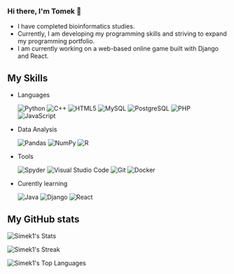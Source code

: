### Hi there, I'm Tomek 👋

- I have completed bioinformatics studies.
- Currently, I am developing my programming skills and striving to expand my programming portfolio.
- I am currently working on a web-based online game built with Django and React.

<h2>My Skills</h2>

- Languages

  ![Python](https://img.shields.io/badge/Python-430E8C?style=flat&logo=python)
  ![C++](https://img.shields.io/badge/C++-430E8C?style=flat&logo=c%2B%2B)
  ![HTML5](https://img.shields.io/badge/HTML5-430E8C?style=flat&logo=html5)
  ![MySQL](https://img.shields.io/badge/MySQL-430E8C?style=flat&logo=mysql)
  ![PostgreSQL](https://img.shields.io/badge/PostgreSQL-430E8C?style=flat&logo=postgresql)
  ![PHP](https://img.shields.io/badge/PHP-430E8C?style=flat&logo=php)
  ![JavaScript](https://img.shields.io/badge/JavaScript-430E8C?style=flat&logo=javascript)

- Data Analysis

  ![Pandas](https://img.shields.io/badge/Pandas-430E8C?style=flat&logo=pandas)
  ![NumPy](https://img.shields.io/badge/NumPy-430E8C?style=flat&logo=numpy)
  ![R](https://img.shields.io/badge/R-430E8C?style=flat&logo=r)
  
- Tools

  ![Spyder](https://img.shields.io/badge/Spyder-430E8C?style=flat&logo=spyder%20ide)
  ![Visual Studio Code](https://img.shields.io/badge/VS%20Code-430E8C?style=flat&logo=visual%20studio%20code)
  ![Git](https://img.shields.io/badge/Git-430E8C?style=flat&logo=git)
  ![Docker](https://img.shields.io/badge/Docker-430E8C?style=flat&logo=docker)

- Curently learning

  ![Java](https://img.shields.io/badge/Java-430E8C?style=flat&logo=openjdk)
  ![Django](https://img.shields.io/badge/Django-430E8C?style=flat&logo=django)
  ![React](https://img.shields.io/badge/React-430E8C?style=flat&logo=react)

<h2>My GitHub stats</h2>

  ![Simek1's Stats](https://github-readme-stats.vercel.app/api?username=Simek1&theme=shades-of-purple&show_icons=true&hide_border=true&count_private=true)

  ![Simek1's Streak](https://github-readme-streak-stats.herokuapp.com/?user=Simek1&theme=shades-of-purple&hide_border=true)

  ![Simek1's Top Languages](https://github-readme-stats.vercel.app/api/top-langs/?username=Simek1&theme=shades-of-purple&show_icons=true&hide_border=true&layout=compact)

